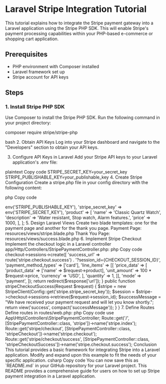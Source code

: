 # Laravel Stripe Integration Tutorial

This tutorial explains how to integrate the Stripe payment gateway into a Laravel application using the Stripe PHP SDK. This will enable Stripe's payment processing capabilities within your PHP-based e-commerce or shopping cart application.

## Prerequisites

- PHP environment with Composer installed
- Laravel framework set up
- Stripe account for API keys

## Steps

### 1. Install Stripe PHP SDK

Use Composer to install the Stripe PHP SDK. Run the following command in your project directory:


composer require stripe/stripe-php

bash
2. Obtain API Keys
Log into your Stripe dashboard and navigate to the "Developers" section to obtain your API keys.

3. Configure API Keys in Laravel
Add your Stripe API keys to your Laravel application's .env file:

plaintext
Copy code
STRIPE_SECRET_KEY=your_secret_key
STRIPE_PUBLISHABLE_KEY=your_publishable_key
4. Create Stripe Configuration
Create a stripe.php file in your config directory with the following content:

php
Copy code
<?php

return [
    'stripe_publishable_key' => env('STRIPE_PUBLISHABLE_KEY'),
    'stripe_secret_key' => env('STRIPE_SECRET_KEY'),
    'product' => [
        'name' => 'Classic Quartz Watch',
        'description' => 'Water resistant, Stop watch, Alarm features.',
        'price' => 1000,
    ],
];
5. Design Laravel Views
Create two blade templates: one for the payment page and another for the thank you page.

Payment Page: resources/views/stripe.blade.php
Thank You Page: resources/views/success.blade.php
6. Implement Stripe Checkout
Implement the checkout logic in a Laravel controller app/Http/Controllers/StripePaymentController.php:

php
Copy code
<?php

namespace App\Http\Controllers;

use Illuminate\Http\Request;
use Illuminate\Support\Facades\Config;
use Stripe\StripeClient;

class StripePaymentController extends Controller
{
    public function stripe()
    {
        $product = Config::get('stripe.product');
        return view('stripe', compact('product'));
    }

    public function stripeCheckout(Request $request)
    {
        $stripe = new StripeClient(Config::get('stripe.stripe_secret_key'));
        $response = $stripe->checkout->sessions->create([
            'success_url' => route('stripe.checkout.success') . '?session_id={CHECKOUT_SESSION_ID}',
            'payment_method_types' => ['card'],
            'line_items' => [[
                'price_data' => [
                    'product_data' => ['name' => $request->product],
                    'unit_amount' => 100 * $request->price,
                    'currency' => 'USD',
                ],
                'quantity' => 1,
            ]],
            'mode' => 'payment',
        ]);

        return redirect($response['url']);
    }

    public function stripeCheckoutSuccess(Request $request)
    {
        $stripe = new StripeClient(Config::get('stripe.stripe_secret_key'));
        $session = $stripe->checkout->sessions->retrieve($request->session_id);
        $successMessage = "We have received your payment request and will let you know shortly.";

        return view('success', compact('successMessage'));
    }
}
7. Define Routes
Define routes in routes/web.php:

php
Copy code
use App\Http\Controllers\StripePaymentController;

Route::get('/', [StripePaymentController::class, 'stripe'])->name('stripe.index');
Route::get('stripe/checkout', [StripePaymentController::class, 'stripeCheckout'])->name('stripe.checkout');
Route::get('stripe/checkout/success', [StripePaymentController::class, 'stripeCheckoutSuccess'])->name('stripe.checkout.success');
Conclusion
This tutorial provides a basic framework for integrating Stripe into a Laravel application. Modify and expand upon this example to fit the needs of your specific application.

csharp
Copy code

You can now save this as `README.md` in your GitHub repository for your Laravel project. This README provides a comprehensive guide for users on how to set up Stripe payment integration in a Laravel application.

